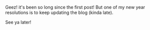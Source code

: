 Geez! it's been so long since the first post! But one of my new year resolutions is to keep updating the blog (kinda late). 

See ya later!
